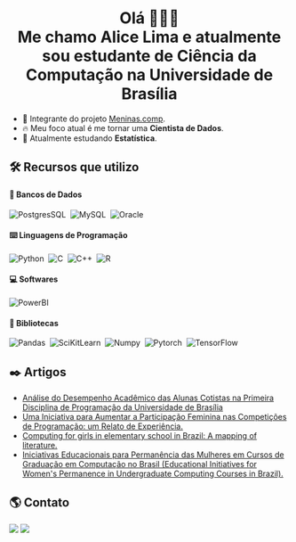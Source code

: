 <h1 align="center">Olá 👩🏻‍💻 <br> Me chamo Alice Lima e atualmente sou estudante de Ciência da Computação na Universidade de Brasília</h1>

- 🏢 Integrante do projeto [Meninas.comp](https://www.meninas.cic.unb.br/).
- 🔥 Meu foco atual é me tornar uma **Cientista de Dados**.
- 🌱 Atualmente estudando **Estatística**.

## 🛠 Recursos que utilizo

####  🎲 Bancos de Dados
![PostgresSQL](https://img.shields.io/badge/PostgreSQL-9cf?style=for-the-badge&logo=postgresql&logoColor=black)&nbsp;
![MySQL](https://img.shields.io/badge/MySQL-9cf?style=for-the-badge&logo=mysql&logoColor=black)&nbsp;
![Oracle](https://img.shields.io/badge/Oracle-9cf?style=for-the-badge&logo=Oracle&logoColor=black)&nbsp;

#### ⌨️ Linguagens de Programação

![Python](https://img.shields.io/badge/Python-9cf?style=for-the-badge&logo=python&logoColor=black)&nbsp;
![C](https://img.shields.io/badge/C-9CF?style=for-the-badge&logo=c&logoColor=black)&nbsp;
![C++](https://img.shields.io/badge/C%2B%2B-9cf?style=for-the-badge&logo=c%2B%2B&logoColor=black)&nbsp;
![R](https://img.shields.io/badge/R-9cf?style=for-the-badge&logo=r&logoColor=black)&nbsp;

#### 💻 Softwares

![PowerBI](https://img.shields.io/badge/PowerBI-9CF?style=for-the-badge&logo=PowerBI&logoColor=black)&nbsp;

#### 📖 Bibliotecas

![Pandas](https://img.shields.io/badge/Pandas-9CF?style=for-the-badge&logo=Pandas&logoColor=black)&nbsp;
![SciKitLearn](https://img.shields.io/badge/SciKit--Learn-9CF?style=for-the-badge&logo=scikit-learn&logoColor=black)&nbsp;
![Numpy](https://img.shields.io/badge/Numpy-9CF?style=for-the-badge&logo=numpy&logoColor=black)&nbsp;
![Pytorch](https://img.shields.io/badge/pytorch-9cf?style=for-the-badge&logo=pytorch&logoColor=black)&nbsp;
![TensorFlow](https://img.shields.io/badge/tensorflow-9cf?style=for-the-badge&logo=tensorflow&logoColor=black)&nbsp;


## ✒️ Artigos
- [Análise do Desempenho Acadêmico das Alunas Cotistas na Primeira Disciplina de Programação da Universidade de Brasília](https://sol.sbc.org.br/index.php/wit/article/view/20854)
- [Uma Iniciativa para Aumentar a Participação Feminina nas Competições de Programação: um Relato de Experiência.](https://sol.sbc.org.br/index.php/wit/article/view/15858)
- [Computing for girls in elementary school in Brazil: A mapping of literature.](http://ceur-ws.org/Vol-3000/paper121.pdf)
- [Iniciativas Educacionais para Permanência das Mulheres em Cursos de Graduação em Computação no Brasil (Educational Initiatives for Women's Permanence in Undergraduate Computing Courses in Brazil).](https://www.semanticscholar.org/paper/Iniciativas-Educacionais-para-Perman%C3%AAncia-das-em-de-Holanda-Lima/5d0cfdbe6c3a732703701f57bf2d9f56c548c6e9)


## 🌎 Contato

<div> 
  <a href="https://www.linkedin.com/in/alice-s-lima/" target="_blank"><img src="https://img.shields.io/badge/LinkedIn-9cf?style=for-the-badge&logo=linkedin&logoColor=black" target="_blank"></a>
  <a href = "mailto:alice7252011@gmail.com"><img src="https://img.shields.io/badge/Gmail-9cf?style=for-the-badge&logo=gmail&logoColor=black" target="_blank"></a>
</div>
